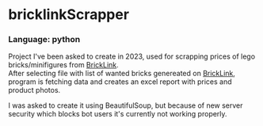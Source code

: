 # bricklinkScrapper
### Language: python  
Project I've been asked to create in 2023, used for scrapping prices of lego bricks/minifigures from [BrickLink](https://www.bricklink.com/v2/main.page).  
After selecting file with list of wanted bricks genereated on [BrickLink](https://www.bricklink.com/v2/main.page), program is fetching data and creates an excel report with prices and product photos.

I was asked to create it using BeautifulSoup, but because of new server security which blocks bot users it's currently not working properly.
